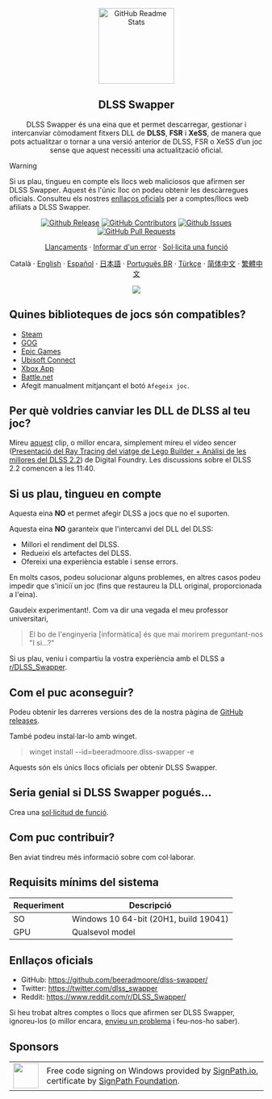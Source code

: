 <p align="center">
 <img width="150px" src="https://beeradmoore.github.io/dlss-swapper/logo_250.png" align="center" alt="GitHub Readme Stats" />
 <h2 align="center">DLSS Swapper
</h2>
 <p align="center">DLSS Swapper és una eina que et permet descarregar, gestionar i intercanviar còmodament fitxers DLL de <strong>DLSS</strong>, <strong>FSR</strong> i <strong>XeSS</strong>, de manera que pots actualitzar o tornar a una versió anterior de DLSS, FSR o XeSS d’un joc sense que aquest necessiti una actualització oficial.</p>
</p>

> [!WARNING]
> Si us plau, tingueu en compte els llocs web maliciosos que afirmen ser DLSS Swapper. Aquest és l'únic lloc on podeu obtenir les descàrregues oficials. Consulteu els nostres [enllaços oficials](#enllaços-oficials) per a comptes/llocs web afiliats a DLSS Swapper.

<p align="center">
    <a href="https://github.com/beeradmoore/dlss-swapper/releases"><img alt="Github Release" src="https://img.shields.io/github/v/release/beeradmoore/dlss-swapper" /></a>
    <a href="https://github.com/beeradmoore/dlss-swapper/graphs/contributors"><img alt="GitHub Contributors" src="https://img.shields.io/github/contributors/beeradmoore/dlss-swapper" /></a>
    <a href="https://github.com/beeradmoore/dlss-swapper/issues"><img alt="Github Issues" src="https://img.shields.io/github/issues/beeradmoore/dlss-swapper?color=0088ff" /></a>
    <a href="https://github.com/beeradmoore/dlss-swapper/pulls"><img alt="GitHub Pull Requests" src="https://img.shields.io/github/issues-pr/beeradmoore/dlss-swapper?color=0088ff" /></a>
</p>

<p align="center">
    <a href="https://github.com/beeradmoore/dlss-swapper/releases">Llançaments</a>
    ·
    <a href="https://github.com/beeradmoore/dlss-swapper/issues/new?template=bug_report.yml">Informar d'un error</a>
    ·
    <a href="https://github.com/beeradmoore/dlss-swapper/issues/new?template=feature_request.yml">Sol·licita una funció</a>
</p>

<p align="center">
    Català
    ·
    <a href="../README.md">English</a>    
    ·
    <a href="./readmes/readme_es.md">Español</a>
    ·
    <a href="./readmes/readme_ja-JP.md">日本語</a>    
    ·
    <a href="./readmes/readme_pt-BR.md">Português BR</a>
    ·
    <a href="./readmes/readme_tr-TR.md">Türkçe</a>
    ·
    <a href="./readmes/readme_zh-Hans.md">简体中文</a>
    ·
    <a href="./readmes/readme_zh-TW.md">繁體中文</a>
</p>

<p align="center">
    <img src="https://beeradmoore.github.io/dlss-swapper/images/usage/usage_4.gif" />
</p>

## Quines biblioteques de jocs són compatibles?

- [Steam](https://store.steampowered.com/)
- [GOG](https://www.gog.com/en/)
- [Epic Games](https://store.epicgames.com/)
- [Ubisoft Connect](https://www.ubisoft.com/)
- [Xbox App](https://www.xbox.com/)
- [Battle.net](https://shop.battle.net/)
- Afegit manualment mitjançant el botó `Afegeix joc`.

## Per què voldries canviar les DLL de DLSS al teu joc?

Mireu [aquest](https://youtube.com/clip/UgzYyeox3s7jFJZAvYF4AaABCQ) clip, o millor encara, simplement mireu el vídeo sencer ([Presentació del Ray Tracing del viatge de Lego Builder + Anàlisi de les millores del DLSS 2.2](https://www.youtube.com/watch?v=dtbqJXb1UDw)) de Digital Foundry. Les discussions sobre el DLSS 2.2 comencen a les 11:40.

## Si us plau, tingueu en compte

Aquesta eina **NO** et permet afegir DLSS a jocs que no el suporten.

Aquesta eina **NO** garanteix que l'intercanvi del DLL del DLSS:

- Millori el rendiment del DLSS.
- Redueixi els artefactes del DLSS.
- Ofereixi una experiència estable i sense errors.

En molts casos, podeu solucionar alguns problemes, en altres casos podeu impedir que s'iniciï un joc (fins que restaureu la DLL original, proporcionada a l'eina).

Gaudeix experimentant!. Com va dir una vegada el meu professor universitari,

> El bo de l'enginyeria [informàtica] és que mai morirem preguntant-nos "I si...?"

Si us plau, veniu i compartiu la vostra experiència amb el DLSS a [r/DLSS_Swapper](https://www.reddit.com/r/DLSS_Swapper/).

## Com el puc aconseguir?

Podeu obtenir les darreres versions des de la nostra pàgina de [GitHub releases](https://github.com/beeradmoore/dlss-swapper/releases).

També podeu instal·lar-lo amb winget.

> winget install --id=beeradmoore.dlss-swapper -e

Aquests són els únics llocs oficials per obtenir DLSS Swapper.

## Seria genial si DLSS Swapper pogués...

Crea una [sol·licitud de funció](https://github.com/beeradmoore/dlss-swapper/issues/new?template=feature_request.yml).

## Com puc contribuir?

Ben aviat tindreu més informació sobre com col·laborar.

## Requisits mínims del sistema

| Requeriment | Descripció                            |
| ----------- | ------------------------------------- |
| SO          | Windows 10 64-bit (20H1, build 19041) |
| GPU         | Qualsevol model                       |

## Enllaços oficials

- GitHub: https://github.com/beeradmoore/dlss-swapper/
- Twitter: https://twitter.com/dlss_swapper
- Reddit: https://www.reddit.com/r/DLSS_Swapper/

Si heu trobat altres comptes o llocs que afirmen ser DLSS Swapper, ignoreu-los (o millor encara, [envieu un problema](https://github.com/beeradmoore/dlss-swapper/issues/new?template=other_issue.yml) i feu-nos-ho saber).

## Sponsors

<table>
    <tr>
        <td style="width:50px">
            <img src="https://beeradmoore.github.io/dlss-swapper/images/sponsors/signpath.png" width="50" height="50">
        </td>
        <td>
            Free code signing on Windows provided by <a href="https://signpath.io/">SignPath.io</a>, certificate by <a href="https://www.signpath.com/solutions/for-open-source-community-foundation">SignPath Foundation</a>.
        </td>
    </tr>
</table>
